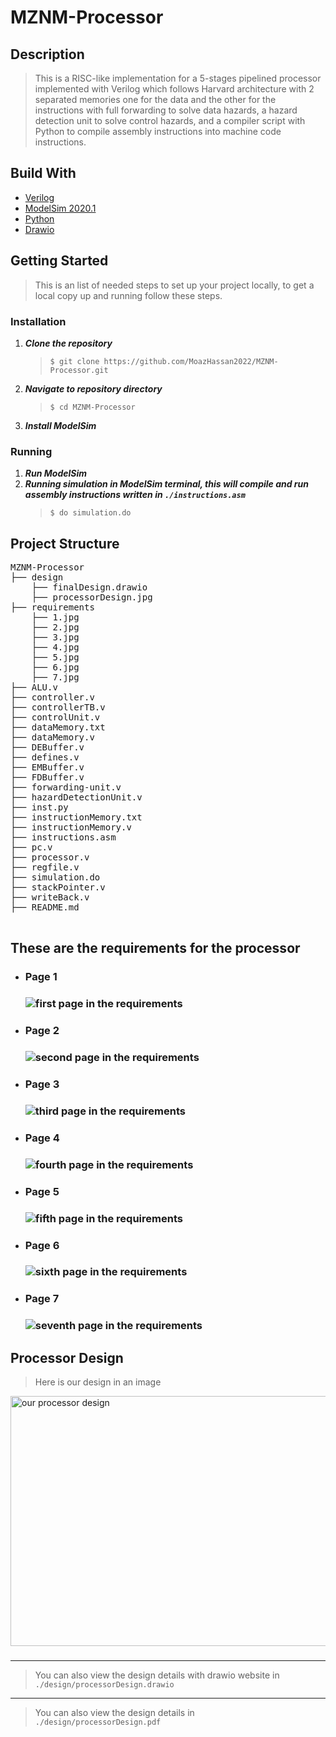 # MZNM-Processor

<h2 href="#Description">Description</h2>
<blockquote>
  <p>
  This is a RISC-like implementation for a 5-stages pipelined processor implemented with Verilog which follows Harvard architecture with 2 separated memories one for the data and the other for the instructions with full forwarding to solve data hazards, a hazard detection unit to solve control hazards, and a compiler script with Python to compile assembly instructions into machine code instructions.
 </p>
</blockquote>

<h2>Build With</h3>
 <ul>
 <li><a href="https://www.tutorialspoint.com/vlsi_design/vlsi_design_verilog_introduction.htm">Verilog</a></li>
  <li><a href="https://eda.sw.siemens.com/en-US/ic/modelsim">ModelSim 2020.1</a></li>
  <li><a href="https://www.python.org/">Python</a></li>
  <li><a href="https://app.diagrams.net/">Drawio</a></li>
 </ul>

   
   
<h2>Getting Started</h3>
<blockquote>
  <p>This is an list of needed steps to set up your project locally, to get a local copy up and running follow these steps.
 </p>
</blockquote>
<h3 href="#Installation">Installation</h3>
<ol>
  <li><strong><em>Clone the repository</em></strong>
    <blockquote><code>$ git clone https://github.com/MoazHassan2022/MZNM-Processor.git</code></blockquote>
  </li>
  <li> 
  <strong><em>Navigate to repository directory
</em></strong>
    <blockquote><code>$ cd MZNM-Processor</code></blockquote>
  </li>
  <li> 
  <strong><em>Install ModelSim
</em></strong>
  </li>
</ol>
<h3 href="#Running">Running</h3>
<ol>
  <li><strong><em>Run ModelSim</em></strong>
  </li>
    <li><strong><em>Running simulation in ModelSim terminal, this will compile and run assembly instructions written in <code>./instructions.asm</code></em></strong>
    <blockquote><code>$ do simulation.do </code></blockquote>
  </li>
 
</ol>

<h2 href="#Structure">Project Structure</h2>
 <div> 
  <pre>
MZNM-Processor
├── design
    ├── finalDesign.drawio
    ├── processorDesign.jpg
├── requirements
    ├── 1.jpg
    ├── 2.jpg
    ├── 3.jpg
    ├── 4.jpg
    ├── 5.jpg
    ├── 6.jpg
    ├── 7.jpg
├── ALU.v
├── controller.v
├── controllerTB.v
├── controlUnit.v
├── dataMemory.txt
├── dataMemory.v
├── DEBuffer.v
├── defines.v
├── EMBuffer.v
├── FDBuffer.v
├── forwarding-unit.v
├── hazardDetectionUnit.v
├── inst.py
├── instructionMemory.txt
├── instructionMemory.v
├── instructions.asm
├── pc.v
├── processor.v
├── regfile.v
├── simulation.do
├── stackPointer.v
├── writeBack.v
├── README.md
  </pre>
</div>

<h2 href="#Requirements">These are the requirements for the processor</h2>
 <ul>
  <li>
    <h3> Page 1 <h3>
    <img title="first page in the requirements" alt="first page in the requirements" src="./requirments/1.jpg">
  </li>
  <li>
    <h3> Page 2 <h3>
    <img title="second page in the requirements" alt="second page in the requirements" src="./requirments/2.jpg">
  </li>
  <li>
    <h3> Page 3 <h3>
    <img title="third page in the requirements" alt="third page in the requirements" src="./requirments/3.jpg">
  </li>
  <li>
    <h3> Page 4 <h3>
    <img title="fourth page in the requirements" alt="fourth page in the requirements" src="./requirments/4.jpg">
  </li>
  <li>
    <h3> Page 5 <h3>
    <img title="fifth page in the requirements" alt="fifth page in the requirements" src="./requirments/5.jpg">
  </li>
  <li>
    <h3> Page 6 <h3>
    <img title="sixth page in the requirements" alt="sixth page in the requirements" src="./requirments/6.jpg">
  </li>
  <li>
    <h3> Page 7 <h3>
    <img title="seventh page in the requirements" alt="seventh page in the requirements" src="./requirments/7.jpg">
  </li>
 </ul>

<h2 href="#Design">Processor Design</h2>
<blockquote><p> Here is our design in an image </p></blockquote>
<img title="our processor design" alt="our processor design" src="./design/processorDesign.png" height =400 width = 900>
<h3></h3>
<hr>
<blockquote><p> You can also view the design details with drawio website in <code> ./design/processorDesign.drawio</code> </p></blockquote>
<hr>
<blockquote><p> You can also view the design details in <code> ./design/processorDesign.pdf</code> </p></blockquote>